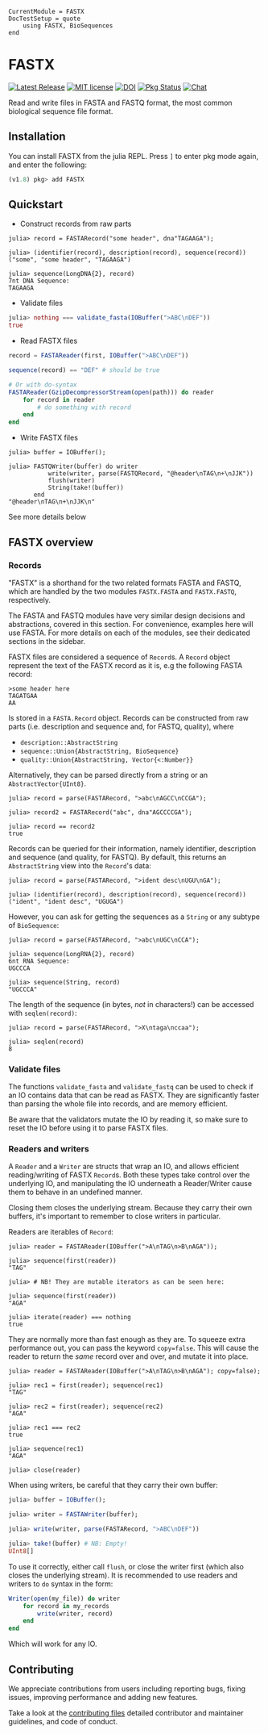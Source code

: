 ```@meta
CurrentModule = FASTX
DocTestSetup = quote
    using FASTX, BioSequences
end
```

# FASTX
[![Latest Release](https://img.shields.io/github/release/BioJulia/FASTX.jl.svg)](https://github.com/BioJulia/FASTX.jl/releases/latest)
[![MIT license](https://img.shields.io/badge/license-MIT-green.svg)](https://github.com/BioJulia/FASTX.jl/blob/master/LICENSE) 
[![DOI](https://zenodo.org/badge/DOI/10.5281/zenodo.3663087.svg)](https://doi.org/10.5281/zenodo.3663087)
[![Pkg Status](https://www.repostatus.org/badges/latest/active.svg)](https://www.repostatus.org/#active)
[![Chat](https://img.shields.io/gitter/room/BioJulia/FASTX.svg)](https://gitter.im/BioJulia/FASTX.jl)

Read and write files in FASTA and FASTQ format, the most common biological sequence file format.

## Installation
You can install FASTX from the julia REPL.
Press `]` to enter pkg mode again, and enter the following:

```julia
(v1.8) pkg> add FASTX
```

## Quickstart
* Construct records from raw parts
```jldoctest
julia> record = FASTARecord("some header", dna"TAGAAGA");

julia> (identifier(record), description(record), sequence(record))
("some", "some header", "TAGAAGA")

julia> sequence(LongDNA{2}, record)
7nt DNA Sequence:
TAGAAGA
```

* Validate files
```julia
julia> nothing === validate_fasta(IOBuffer(">ABC\nDEF"))
true
```

* Read FASTX files
```julia
record = FASTAReader(first, IOBuffer(">ABC\nDEF"))

sequence(record) == "DEF" # should be true

# Or with do-syntax
FASTAReader(GzipDecompressorStream(open(path))) do reader
    for record in reader
        # do something with record
    end
end
```

* Write FASTX files
```jldoctest
julia> buffer = IOBuffer();

julia> FASTQWriter(buffer) do writer
           write(writer, parse(FASTQRecord, "@header\nTAG\n+\nJJK"))
           flush(writer)
           String(take!(buffer))
       end
"@header\nTAG\n+\nJJK\n"

```

See more details below

## FASTX overview
### Records
"FASTX" is a shorthand for the two related formats FASTA and FASTQ,
which are handled by the two modules `FASTX.FASTA` and `FASTX.FASTQ`, respectively.

The FASTA and FASTQ modules have very similar design decisions and abstractions, covered in this section.
For convenience, examples here will use FASTA.
For more details on each of the modules, see their dedicated sections in the sidebar.

FASTX files are considered a sequence of `Record`s.
A `Record` object represent the text of the FASTX record as it is, e.g the following FASTA record:
```
>some header here
TAGATGAA
AA
```
Is stored in a `FASTA.Record` object.
Records can be constructed from raw parts (i.e. description and sequence and, for FASTQ, quality), where
* `description::AbstractString`
* `sequence::Union{AbstractString, BioSequence}`
* `quality::Union{AbstractString, Vector{<:Number}}`

Alternatively, they can be parsed directly from a string or an `AbstractVector{UInt8}`.

```jldoctest
julia> record = parse(FASTARecord, ">abc\nAGCC\nCCGA");

julia> record2 = FASTARecord("abc", dna"AGCCCCGA");

julia> record == record2
true
```

Records can be queried for their information, namely identifier, description and sequence (and quality, for FASTQ).
By default, this returns an `AbstractString` view into the `Record`'s data:
```jldoctest
julia> record = parse(FASTARecord, ">ident desc\nUGU\nGA");

julia> (identifier(record), description(record), sequence(record))
("ident", "ident desc", "UGUGA")
```

However, you can ask for getting the sequences as a `String` or any subtype of `BioSequence`:
```jldoctest
julia> record = parse(FASTARecord, ">abc\nUGC\nCCA");

julia> sequence(LongRNA{2}, record)
6nt RNA Sequence:
UGCCCA

julia> sequence(String, record)
"UGCCCA"
```

The length of the sequence (in bytes, _not_ in characters!) can be accessed with `seqlen(record)`:
```jldoctest
julia> record = parse(FASTARecord, ">X\ntaga\nccaa");

julia> seqlen(record)
8
```

### Validate files
The functions `validate_fasta` and `validate_fastq` can be used to check if an IO
contains data that can be read as FASTX.
They are significantly faster than parsing the whole file into records,
and are memory efficient.

Be aware that the validators mutate the IO by reading it, so make sure to reset the IO before using it to parse FASTX files.

### Readers and writers
A `Reader` and a `Writer` are structs that wrap an IO, and allows efficient reading/writing of FASTX `Record`s.
Both these types take control over the underlying IO, and manipulating the IO underneath a Reader/Writer cause them to behave in an undefined manner.

Closing them closes the underlying stream.
Because they carry their own buffers, it's important to remember to close writers in particular.

Readers are iterables of `Record`:

```jldoctest
julia> reader = FASTAReader(IOBuffer(">A\nTAG\n>B\nAGA"));

julia> sequence(first(reader))
"TAG"

julia> # NB! They are mutable iterators as can be seen here:

julia> sequence(first(reader))
"AGA"

julia> iterate(reader) === nothing
true
```

They are normally more than fast enough as they are.
To squeeze extra performance out, you can pass the keyword `copy=false`.
This will cause the reader to return the _same_ record over and over, and mutate it into place.

```jldoctest
julia> reader = FASTAReader(IOBuffer(">A\nTAG\n>B\nAGA"); copy=false);

julia> rec1 = first(reader); sequence(rec1)
"TAG"

julia> rec2 = first(reader); sequence(rec2)
"AGA"

julia> rec1 === rec2
true

julia> sequence(rec1)
"AGA"

julia> close(reader)
```

When using writers, be careful that they carry their own buffer:
```julia
julia> buffer = IOBuffer();

julia> writer = FASTAWriter(buffer);

julia> write(writer, parse(FASTARecord, ">ABC\nDEF"))

julia> take!(buffer) # NB: Empty!
UInt8[]
```

To use it correctly, either call `flush`, or close the writer first (which also closes the underlying stream).
It is recommended to use readers and writers to `do` syntax in the form:
```julia
Writer(open(my_file)) do writer
    for record in my_records
        write(writer, record)
    end
end
```

Which will work for any IO.

## Contributing
We appreciate contributions from users including reporting bugs, fixing
issues, improving performance and adding new features.

Take a look at the [contributing files](https://github.com/BioJulia/Contributing)
detailed contributor and maintainer guidelines, and code of conduct.
